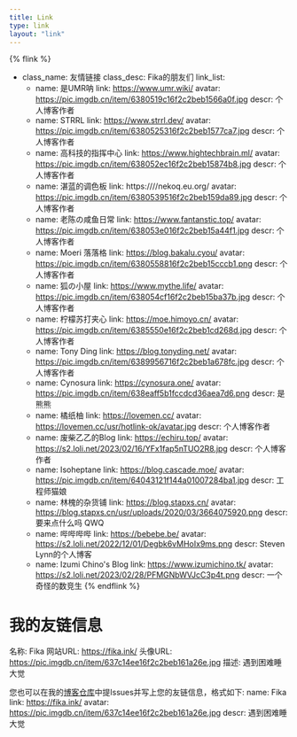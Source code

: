 ```yaml
---
title: Link
type: link
layout: "link"
---
```

{% flink %}
- class_name: 友情链接
  class_desc: Fika的朋友们
  link_list:
    - name: 是UMR呐
      link: https://www.umr.wiki/
      avatar: https://pic.imgdb.cn/item/6380519c16f2c2beb1566a0f.jpg
      descr: 个人博客作者
    - name: STRRL
      link: https://www.strrl.dev/
      avatar: https://pic.imgdb.cn/item/6380525316f2c2beb1577ca7.jpg
      descr: 个人博客作者
    - name: 高科技的指挥中心
      link: https://www.hightechbrain.ml/
      avatar: https://pic.imgdb.cn/item/638052ec16f2c2beb15874b8.jpg
      descr: 个人博客作者
    - name: 湛蓝的调色板
      link: https:////nekoq.eu.org/
      avatar: https://pic.imgdb.cn/item/6380539516f2c2beb159da89.jpg
      descr: 个人博客作者
    - name: 老陈の咸鱼日常
      link: https://www.fantanstic.top/
      avatar: https://pic.imgdb.cn/item/638053e016f2c2beb15a44f1.jpg
      descr: 个人博客作者
    - name: Moeri 落落格
      link: https://blog.bakalu.cyou/
      avatar: https://pic.imgdb.cn/item/6380558816f2c2beb15cccb1.png
      descr: 个人博客作者
    - name: 狐の小屋
      link: https://www.mythe.life/
      avatar: https://pic.imgdb.cn/item/638054cf16f2c2beb15ba37b.jpg
      descr: 个人博客作者
    - name: 柠檬苏打夹心
      link: https://moe.himoyo.cn/
      avatar: https://pic.imgdb.cn/item/6385550e16f2c2beb1cd268d.jpg
      descr: 个人博客作者
    - name: Tony Ding
      link: https://blog.tonyding.net/
      avatar: https://pic.imgdb.cn/item/6389956716f2c2beb1a678fc.jpg
      descr: 个人博客作者
    - name: Cynosura
      link: https://cynosura.one/
      avatar: https://pic.imgdb.cn/item/638eaff5b1fccdcd36aea7d6.png
      descr: 是熊熊
    - name: 橘纸柚
      link: https://lovemen.cc/
      avatar: https://lovemen.cc/usr/hotlink-ok/avatar.jpg
      descr: 个人博客作者
    - name: 废柴乙乙的Blog
      link: https://echiru.top/
      avatar: https://s2.loli.net/2023/02/16/YFx1fap5nTUO2R8.jpg
      descr: 个人博客作者
    - name: Isoheptane
      link: https://blog.cascade.moe/
      avatar: https://pic.imgdb.cn/item/64043121f144a01007284ba1.jpg
      descr: 工程师猫娘
    - name: 林槐的杂货铺
      link: https://blog.stapxs.cn/
      avatar: https://blog.stapxs.cn/usr/uploads/2020/03/3664075920.png
      descr: 要来点什么吗 QWQ
    - name: 哔哔哔哔
      link: https://bebebe.be/
      avatar: https://s2.loli.net/2022/12/01/Degbk6vMHoIx9ms.png
      descr: Steven Lynn的个人博客
    - name: Izumi Chino's Blog
      link: https://www.izumichino.tk/
      avatar: https://s2.loli.net/2023/02/28/PFMGNbWVJcC3p4t.png
      descr: 一个奇怪的数竞生
{% endflink %}

# 我的友链信息
名称: Fika
网站URL: https://fika.ink/
头像URL: https://pic.imgdb.cn/item/637c14ee16f2c2beb161a26e.jpg
描述: 遇到困难睡大觉

您也可以在我的[博客仓库](https://github.com/FikaNeko/FikaNeko.github.io/issues)中提Issues并写上您的友链信息，格式如下:
name: Fika
link: https://fika.ink/
avatar: https://pic.imgdb.cn/item/637c14ee16f2c2beb161a26e.jpg
descr: 遇到困难睡大觉
